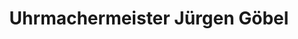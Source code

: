 ---
title: "Uhrmachermeister Jürgen Göbel"
url: /chemnitz/uhrmachermeister-juergen-goebel/
shop: Uhren
---